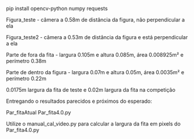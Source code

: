   pip install opencv-python numpy requests

Figura_teste - câmera a 0.58m de distância da figura, não perpendicular a ela

Figura_teste2 - câmera a 0.53m de distância da figura e está perpendicular a ela

  Parte de fora da fita - largura 0.105m e altura 0.085m, área 0.008925m² e perímetro 0.38m

  Parte de dentro da figura - largura 0.07m e altura 0.05m, área 0.0035m² e perímetro 0.22m

  0.0175m largura da fita de teste e 0.02m largura da fita na competição


Entregando o resultados parecidos e próximos do esperado:

Par_fitaAtual
Par_fita4.0.py

Utilize o manual_cal_video.py para calcular a largura da fita em pixels do Par_fita4.0.py

